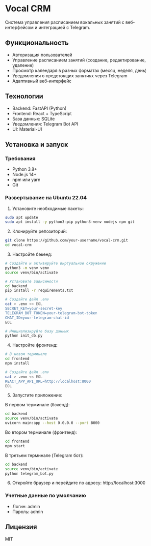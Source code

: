 # Vocal CRM

Система управления расписанием вокальных занятий с веб-интерфейсом и интеграцией с Telegram.

## Функциональность

- Авторизация пользователей
- Управление расписанием занятий (создание, редактирование, удаление)
- Просмотр календаря в разных форматах (месяц, неделя, день)
- Уведомления о предстоящих занятиях через Telegram
- Адаптивный веб-интерфейс

## Технологии

- Backend: FastAPI (Python)
- Frontend: React + TypeScript
- База данных: SQLite
- Уведомления: Telegram Bot API
- UI: Material-UI

## Установка и запуск

### Требования

- Python 3.8+
- Node.js 14+
- npm или yarn
- Git

### Развертывание на Ubuntu 22.04

1. Установите необходимые пакеты:
```bash
sudo apt update
sudo apt install -y python3-pip python3-venv nodejs npm git
```

2. Клонируйте репозиторий:
```bash
git clone https://github.com/your-username/vocal-crm.git
cd vocal-crm
```

3. Настройте бэкенд:
```bash
# Создайте и активируйте виртуальное окружение
python3 -m venv venv
source venv/bin/activate

# Установите зависимости
cd backend
pip install -r requirements.txt

# Создайте файл .env
cat > .env << EOL
SECRET_KEY=your-secret-key
TELEGRAM_BOT_TOKEN=your-telegram-bot-token
CHAT_ID=your-telegram-chat-id
EOL

# Инициализируйте базу данных
python init_db.py
```

4. Настройте фронтенд:
```bash
# В новом терминале
cd frontend
npm install

# Создайте файл .env
cat > .env << EOL
REACT_APP_API_URL=http://localhost:8000
EOL
```

5. Запустите приложение:

В первом терминале (бэкенд):
```bash
cd backend
source venv/bin/activate
uvicorn main:app --host 0.0.0.0 --port 8000
```

Во втором терминале (фронтенд):
```bash
cd frontend
npm start
```

В третьем терминале (Telegram бот):
```bash
cd backend
source venv/bin/activate
python telegram_bot.py
```

6. Откройте браузер и перейдите по адресу: http://localhost:3000

### Учетные данные по умолчанию

- Логин: admin
- Пароль: admin

## Лицензия

MIT

